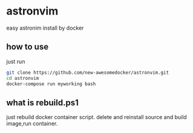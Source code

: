 # astronvim
easy astronim install by docker

## how to use

just run

```sh
git clone https://github.com/new-awesomedocker/astronvim.git
cd astronvim
docker-compose run myworking bash
```


## what is rebuild.ps1

just rebuild docker container script.
delete and reinstall source and build image,run container.


